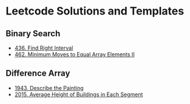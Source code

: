 # Leetcode Solutions and Templates

## Binary Search
- [436. Find Right Interval](binary_search/436_find_right_interval/436_find_right_interval.cpp)
- [462. Minimum Moves to Equal Array Elements II]()

## Difference Array
- [1943. Describe the Painting](difference_array/1943_describing_the_painting/1943_describing_the_painting.cpp)
- [2015. Average Height of Buildings in Each Segment](difference_array/2015_average_height_of_buildings_in_each_segment/2015_average_height_of_buildings_in_each_segment.cpp)